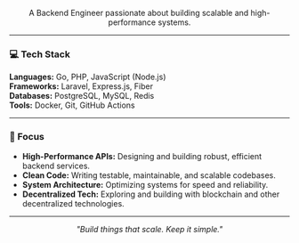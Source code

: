<p align="center">A Backend Engineer passionate about building scalable and high-performance systems.</p>

---

### 💻 Tech Stack

**Languages:** Go, PHP, JavaScript (Node.js) <br>
**Frameworks:** Laravel, Express.js, Fiber <br>
**Databases:** PostgreSQL, MySQL, Redis <br>
**Tools:** Docker, Git, GitHub Actions <br>

---

### 🚀 Focus

- **High-Performance APIs:** Designing and building robust, efficient backend services.
- **Clean Code:** Writing testable, maintainable, and scalable codebases.
- **System Architecture:** Optimizing systems for speed and reliability.
- **Decentralized Tech:** Exploring and building with blockchain and other decentralized technologies.

---

<p align="center">
  <i>"Build things that scale. Keep it simple."</i>
</p>
